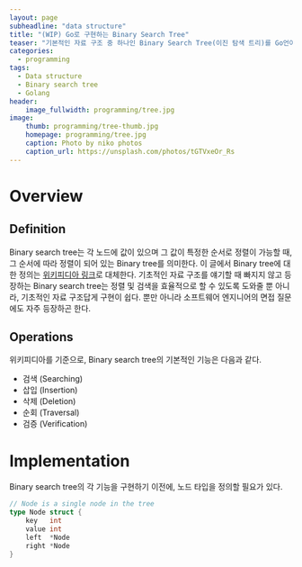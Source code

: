 ```yaml
---
layout: page
subheadline: "data structure"
title: "(WIP) Go로 구현하는 Binary Search Tree"
teaser: "기본적인 자료 구조 중 하나인 Binary Search Tree(이진 탐색 트리)를 Go언어를 이용해 구현해본다."
categories:
  - programming
tags:
  - Data structure
  - Binary search tree
  - Golang
header:
    image_fullwidth: programming/tree.jpg
image:
    thumb: programming/tree-thumb.jpg
    homepage: programming/tree.jpg
    caption: Photo by niko photos
    caption_url: https://unsplash.com/photos/tGTVxeOr_Rs
---
```

# Overview
## Definition
Binary search tree는 각 노드에 값이 있으며 그 값이 특정한 순서로 정렬이 가능할 때, 그 순서에 따라 정렬이 되어 있는 Binary tree를 의미한다. 이 글에서 Binary tree에 대한 정의는 [위키피디아 링크][1]로 대체한다.
기초적인 자료 구조를 얘기할 때 빠지지 않고 등장하는 Binary search tree는 정렬 및 검색을 효율적으로 할 수 있도록 도와줄 뿐 아니라, 기초적인 자료 구조답게 구현이 쉽다. 뿐만 아니라 소프트웨어 엔지니어의 면접 질문에도 자주 등장하곤 한다.

## Operations
위키피디아를 기준으로, Binary search tree의 기본적인 기능은 다음과 같다.
- 검색 (Searching)
- 삽입 (Insertion)
- 삭제 (Deletion)
- 순회 (Traversal)
- 검증 (Verification)

# Implementation
Binary search tree의 각 기능을 구현하기 이전에, 노드 타입을 정의할 필요가 있다.
~~~go
// Node is a single node in the tree
type Node struct {
	key   int
	value int
	left  *Node
	right *Node
}
~~~



[1]: https://en.wikipedia.org/wiki/Binary_tree
